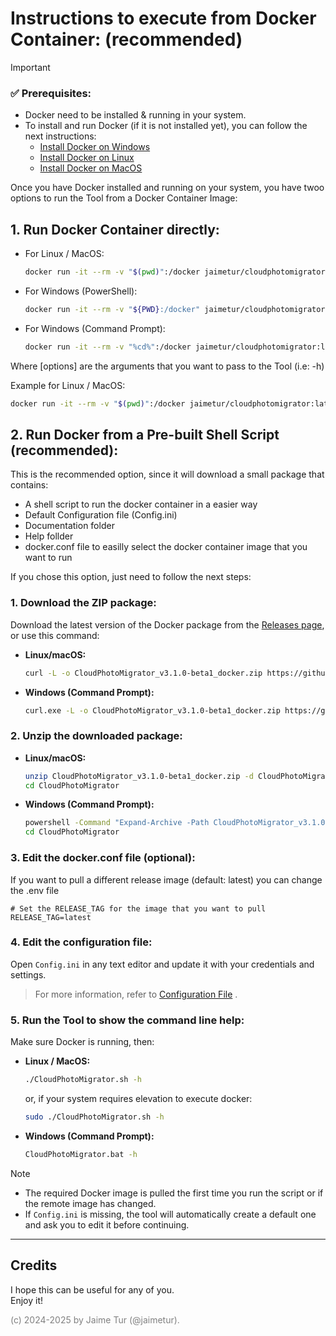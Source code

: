 # Instructions to execute from Docker Container: \(recommended)

> [!IMPORTANT] 
> ### ✅ Prerequisites:
> - Docker need to be installed & running in your system.
> - To install and run Docker (if it is not installed yet), you can follow the next instructions:  
>     - [Install Docker on Windows](/help/install-docker-windows.md)  
>     - [Install Docker on Linux](/help/install-docker-linux.md)  
>     - [Install Docker on MacOS](/help/install-docker-macos.md)  


Once you have Docker installed and running on your system, you have twoo options to run the Tool from a Docker Container Image:
## 1. Run Docker Container directly:

- For Linux / MacOS: 
  ```bash
  docker run -it --rm -v "$(pwd)":/docker jaimetur/cloudphotomigrator:latest [options]
  ```
- For Windows (PowerShell): 
  ```bash
  docker run -it --rm -v "${PWD}:/docker" jaimetur/cloudphotomigrator:latest [options]
  ```
- For Windows (Command Prompt): 
  ```bash
  docker run -it --rm -v "%cd%":/docker jaimetur/cloudphotomigrator:latest [options]
  ```

Where [options] are the arguments that you want to pass to the Tool (i.e: -h)

Example for Linux / MacOS:
  ```bash
  docker run -it --rm -v "$(pwd)":/docker jaimetur/cloudphotomigrator:latest --source=./MyTakeout --target=immich
  ```

## 2. Run Docker from a Pre-built Shell Script (recommended):

This is the recommended option, since it will download a small package that contains:
- A shell script to run the docker container in a easier way
- Default Configuration file (Config.ini)
- Documentation folder
- Help follder
- docker.conf file to easilly select the docker container image that you want to run

If you chose this option, just need to follow the next steps:

### 1. Download the ZIP package:

Download the latest version of the Docker package from the [Releases page](https://github.com/jaimetur/CloudPhotoMigrator/releases), or use this command:

- **Linux/macOS:**
    ```bash
    curl -L -o CloudPhotoMigrator_v3.1.0-beta1_docker.zip https://github.com/jaimetur/CloudPhotoMigrator/releases/download/v3.1.0-beta1/CloudPhotoMigrator_v3.1.0-beta1_docker.zip
    ```
  
- **Windows (Command Prompt):**
    ```bash
    curl.exe -L -o CloudPhotoMigrator_v3.1.0-beta1_docker.zip https://github.com/jaimetur/CloudPhotoMigrator/releases/download/v3.1.0-beta1/CloudPhotoMigrator_v3.1.0-beta1_docker.zip
    ```

### 2. Unzip the downloaded package:

- **Linux/macOS:**
    ```bash
    unzip CloudPhotoMigrator_v3.1.0-beta1_docker.zip -d CloudPhotoMigrator
    cd CloudPhotoMigrator
    ```

- **Windows (Command Prompt):**
    ```bash
    powershell -Command "Expand-Archive -Path CloudPhotoMigrator_v3.1.0-beta1_docker.zip -DestinationPath CloudPhotoMigrator"
    cd CloudPhotoMigrator
    ```

### 3. Edit the docker.conf file (optional):   

If you want to pull a different release image (default: latest) you can change the .env file  

```
# Set the RELEASE_TAG for the image that you want to pull
RELEASE_TAG=latest
```


### 4. Edit the configuration file:

Open `Config.ini` in any text editor and update it with your credentials and settings.

> For more information, refer to [Configuration File](/help/0-configuration-file.md) .


### 5. Run the Tool to show the command line help:

Make sure Docker is running, then:

- **Linux / MacOS:**
    ```bash
    ./CloudPhotoMigrator.sh -h

    ```
  or, if your system requires elevation to execute docker:
    ```bash
    sudo ./CloudPhotoMigrator.sh -h
    ```

- **Windows (Command Prompt):**
    ```bash
    CloudPhotoMigrator.bat -h
    ```

> [!NOTE]
> - The required Docker image is pulled the first time you run the script or if the remote image has changed.
> - If `Config.ini` is missing, the tool will automatically create a default one and ask you to edit it before continuing.


---
## Credits
I hope this can be useful for any of you.  
Enjoy it!

<span style="color:grey">(c) 2024-2025 by Jaime Tur (@jaimetur).</span> 